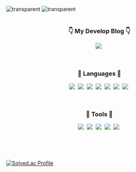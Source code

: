 ![transparent](https://capsule-render.vercel.app/api?type=transparent&fontColor=5BBD5B&text=Nice%20to%20meet%20you&height=75&fontSize=45)
![transparent](https://capsule-render.vercel.app/api?type=transparent&fontColor=5BBD5B&text=I'm%20Lee%20Jisu%20&height=85&fontSize=85)
<br>
<br>

<h3 align="center">👇 My Develop Blog 👇</h3>
<p align="center">
  <a href="https://codingismylife.tistory.com"><img src="https://img.shields.io/badge/지수의%20코딩%20발자국-FF3399?style=flat-square&logo=Tistory&logoColor=white&link=https://codingismylife.tistory.com"/></a>&nbsp
</p>
<br>
<h3 align="center">🌱 Languages 🌱</h3>
<p align="center">
  <img src="https://img.shields.io/badge/Java-007396?style=flat-square&logo=Java&logoColor=white"/></a>&nbsp
  <img src="https://img.shields.io/badge/C-A8B9CC?style=flat-square&logo=C&logoColor=white"/></a>&nbsp 
  <img src="https://img.shields.io/badge/C++-00599C?style=flat-square&logo=C++&logoColor=white"/></a>&nbsp
  <img src="https://img.shields.io/badge/HTML5-E34F26?style=flat-square&logo=HTML5&logoColor=white"/></a>&nbsp
  <img src="https://img.shields.io/badge/CSS3-1572B6?style=flat-square&logo=CSS&logoColor=white"/></a>&nbsp
  <img src="https://img.shields.io/badge/javascript-F7DF1E?style=flat-square&logo=javascript&logoColor=black"/></a>&nbsp
   <img src="https://img.shields.io/badge/PHP-777BB4?style=flat-square&logo=PHP&logoColor=white"/></a>&nbsp 
</p><br>
<h3 align="center">🔧 Tools 🔧</h3>
<p align="center">
  <img src="https://img.shields.io/badge/Eclipse IDE-2C2255?style=flat-square&logo=Eclipse IDE&logoColor=white"/></a>&nbsp
  <img src="https://img.shields.io/badge/Android Studio-3DDC84?style=flat-square&logo=Android Studio&logoColor=white"/></a>&nbsp
  <img src="https://img.shields.io/badge/Visual Studio-5C2D91?style=flat-square&logo=Visual Studio&logoColor=white"/></a>&nbsp 
  <img src="https://img.shields.io/badge/Visual Studio Code-007ACC?style=flat-square&logo=Visual Studio&logoColor=white"/></a>&nbsp
  <img src="https://img.shields.io/badge/Github-000000?style=flat-square&logo=Github&logoColor=white"/></a>&nbsp
</p>
<br><br><br>

[![Solved.ac Profile](http://mazassumnida.wtf/api/generate_badge?boj=ezi_s_u)](https://solved.ac/ezi_s_u)
